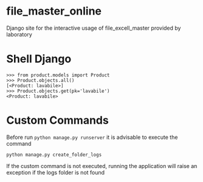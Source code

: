 # file_master_online
Django site for the interactive usage of file_excell_master provided by laboratory

# Shell Django

```
>>> from product.models import Product
>>> Product.objects.all()
[<Product: lavabile>]
>>> Product.objects.get(pk='lavabile')
<Product: lavabile>

```

# Custom Commands

Before run `python manage.py runserver` it is advisable to execute the command

```
python manage.py create_folder_logs
```

If the custom command is not executed, running the application will raise an exception if the logs folder is not found